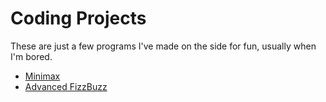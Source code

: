 # Coding Projects
These are just a few programs I've made on the side for fun, usually when I'm bored.
* [Minimax](/Minimax)
* [Advanced FizzBuzz](/Advanced%20FizzBuzz)
